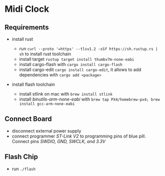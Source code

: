 # Midi Clock

## Requirements

* install rust
  * run `curl --proto '=https' --tlsv1.2 -sSf https://sh.rustup.rs | sh` to install rust toolchain
  * install target `rustup target install thumbv7m-none-eabi`
  * install cargo-flash with `cargo install cargo-flash`
  * install cargo-edit `cargo install cargo-edit`, it allows to add dependencies with `cargo add <package>`

* install flash toolchain
  * install stlink on mac with `brew install stlink`
  * install *binutils-arm-none-eabi* with `brew tap PX4/homebrew-px4; brew install gcc-arm-none-eabi`

  
## Connect Board

* disconnect external power supply
* connect programmer *ST-Link V2* to programming pins of blue pill. Connect pins *SWDIO, GND, SWCLK, and 3.3V*

## Flash Chip

* run `./flash`
